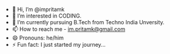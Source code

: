 - 👋 Hi, I’m @impritamk
- 👀 I’m interested in CODING.
- 🌱 I’m currently pursuing B.Tech from Techno India Unversity.
- 📫 How to reach me - im.pritamk@gmail.com
- 😄 Pronouns: he/him
- ⚡ Fun fact: I just started my journey...

<!---
impritamk/impritamk is a ✨ special ✨ repository because its `README.md` (this file) appears on your GitHub profile.
You can click the Preview link to take a look at your changes.
--->
